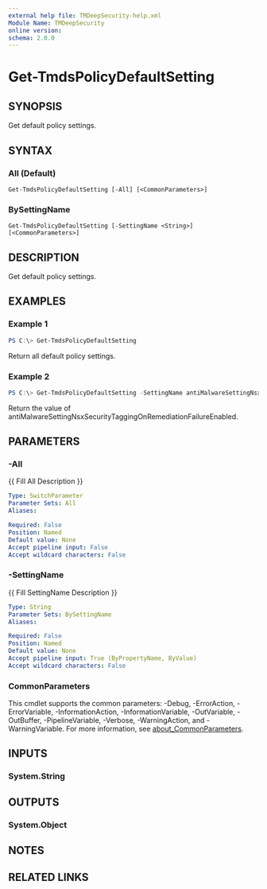 ```yaml
---
external help file: TMDeepSecurity-help.xml
Module Name: TMDeepSecurity
online version:
schema: 2.0.0
---
```


# Get-TmdsPolicyDefaultSetting

## SYNOPSIS
Get default policy settings.

## SYNTAX

### All (Default)
```
Get-TmdsPolicyDefaultSetting [-All] [<CommonParameters>]
```

### BySettingName
```
Get-TmdsPolicyDefaultSetting [-SettingName <String>] [<CommonParameters>]
```

## DESCRIPTION

Get default policy settings.

## EXAMPLES

### Example 1
```powershell
PS C:\> Get-TmdsPolicyDefaultSetting
```

Return all default policy settings.

### Example 2
```powershell
PS C:\> Get-TmdsPolicyDefaultSetting -SettingName antiMalwareSettingNsxSecurityTaggingOnRemediationFailureEnabled
```

Return the value of antiMalwareSettingNsxSecurityTaggingOnRemediationFailureEnabled.

## PARAMETERS

### -All
{{ Fill All Description }}

```yaml
Type: SwitchParameter
Parameter Sets: All
Aliases:

Required: False
Position: Named
Default value: None
Accept pipeline input: False
Accept wildcard characters: False
```

### -SettingName
{{ Fill SettingName Description }}

```yaml
Type: String
Parameter Sets: BySettingName
Aliases:

Required: False
Position: Named
Default value: None
Accept pipeline input: True (ByPropertyName, ByValue)
Accept wildcard characters: False
```

### CommonParameters
This cmdlet supports the common parameters: -Debug, -ErrorAction, -ErrorVariable, -InformationAction, -InformationVariable, -OutVariable, -OutBuffer, -PipelineVariable, -Verbose, -WarningAction, and -WarningVariable. For more information, see [about_CommonParameters](http://go.microsoft.com/fwlink/?LinkID=113216).

## INPUTS

### System.String

## OUTPUTS

### System.Object
## NOTES

## RELATED LINKS
